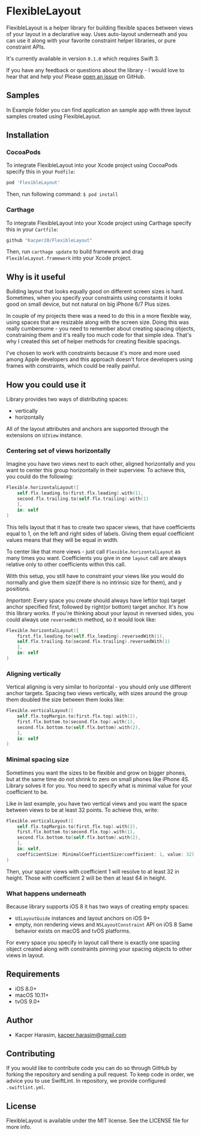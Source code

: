 # FlexibleLayout
FlexibleLayout is a helper library for building flexible spaces between views of your layout in a declarative way.
Uses auto-layout underneath and you can use it along with your favorite constraint helper libraries, or pure constraint APIs.

It's currently available in version `0.1.0` which requires Swift 3.

If you have any feedback or questions about the library - I would love to hear that and help you! Please [open an issue](https://github.com/Kacper20/FlexibleLayout/issues/new) on GitHub.

## Samples
In Example folder you can find application an sample app with three layout samples created using FlexibleLayout. 

## Installation

### CocoaPods
To integrate FlexibleLayout into your Xcode project using CocoaPods specify this in your `Podfile`:
```ruby
pod 'FlexibleLayout'
```
Then, run following command:
`$ pod install`

### Carthage

To integrate FlexibleLayout into your Xcode project using Carthage  specify this in your `Cartfile`:
```swift
github "Kacper20/FlexibleLayout"
```
Then, run `carthage update` to build framework and drag `FlexibleLayout.framework` into your Xcode project.

## Why is it useful

Building layout that looks equally good on different screen sizes is hard. Sometimes, when you specify your constraints using constants it looks good on small device, but not natural on big iPhone 6/7 Plus sizes. 

In couple of my projects there was a need to do this in a more flexible way, using spaces that are resizable along with the screen size. Doing this was really cumbersome - you need to remember about creating spacing objects, constraining them and it's really too much code for that simple idea. That's why I created this set of helper methods for creating flexible spacings.

I've chosen to work with constraints because it's more and more used among Apple developers and this approach doesn't force developers using frames with constraints, which could be really painful.


## How you could use it
Library provides two ways of distributing spaces:
- vertically
- horizontally

All of the layout attributes and anchors are supported through the extensions on `UIView` instance.

### Centering set of views horizontally
Imagine you have two views next to each other, aligned horizontally and you want to center this group horizontally in their superview. To achieve this, you could do the following:

```swift
Flexible.horizontalLayout([
    self.flx.leading.to(first.flx.leading).with(1),
    second.flx.trailing.to(self.flx.trailing).with(1)
    ],
    in: self
)
```
This tells layout that it has to create two spacer views, that have coefficients equal to 1, on the left and right sides of labels. Giving them equal coefficient values means that they will be equal in width.

To center like that more views - just call `Flexible.horizontalLayout` as many times you want. Coefficients you give in one `layout` call are always relative only to other coefficients within this call.

With this setup, you still have to constraint your views like you would do normally and give them size(if there is no intrinsic size for them), and y positions.

*Important*: Every space you create should always have left(or top) target anchor specified first, followed by right(or bottom) target anchor. It's how this library works. If you're thinking about your layout in reversed sides, you could always use `reversedWith` method, so it would look like:

```swift
Flexible.horizontalLayout([
    first.flx.leading.to(self.flx.leading).reversedWith(1),
    self.flx.trailing.to(second.flx.trailing).reversedWith(1)
    ],
    in: self
)
```

### Aligning vertically

Vertical aligning is very similar to horizontal - you should only use different anchor targets.
Spacing two views vertically, with sizes around the group them doubled the size between them looks like:
```swift
Flexible.verticalLayout([
    self.flx.topMargin.to(first.flx.top).with(2),
    first.flx.bottom.to(second.flx.top).with(1),
    second.flx.bottom.to(self.flx.bottom).with(2),
    ],
    in: self
)
```

### Minimal spacing size

Sometimes you want the sizes to be flexible and grow on bigger phones, but at the same time do not shrink to zero on small phones like iPhone 4S. Library solves it for you. You need to specify what is minimal value for your coefficient to be.

Like in last example, you have two vertical views and you want the space between views to be at least 32 points. To achieve this, write:
```swift
Flexible.verticalLayout([
    self.flx.topMargin.to(first.flx.top).with(2),
    first.flx.bottom.to(second.flx.top).with(1),
    second.flx.bottom.to(self.flx.bottom).with(2),
    ],
    in: self,
    coefficientSize: MinimalCoefficientSize(coefficient: 1, value: 32)
)
```
Then, your spacer views with coefficient 1 will resolve to at least 32 in height. Those with coefficient 2 will be then at least 64 in height.

### What happens underneath

Because library supports iOS 8 it has two ways of creating empty spaces:
- `UILayoutGuide` instances and layout anchors on iOS 9+
- empty, non rendering views and `NSLayoutConstraint` API on iOS 8
Same behavior exists on macOS and tvOS platforms.

For every space you specify in layout call there is exactly one spacing object created along with constraints pinning your spacing objects to other views in layout.

## Requirements
- iOS 8.0+
- macOS 10.11+
- tvOS 9.0+

## Author

- Kacper Harasim, kacper.harasim@gmail.com

## Contributing
If you would like to contribute code you can do so through GitHub by forking the repository and sending a pull request.
To keep code in order, we advice you to use SwiftLint. In repository, we provide configured `.swiftlint.yml`.

## License

FlexibleLayout is available under the MIT license. See the LICENSE file for more info.